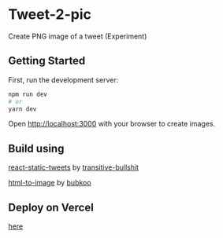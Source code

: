 # Tweet-2-pic
Create PNG image of a tweet (Experiment)


## Getting Started

First, run the development server:

```bash
npm run dev
# or
yarn dev
```

Open [http://localhost:3000](http://localhost:3000) with your browser to create images.

## Build using

[react-static-tweets](https://github.com/transitive-bullshit/react-static-tweets) by [transitive-bullshit](https://github.com/transitive-bullshit)

[html-to-image](https://github.com/bubkoo/html-to-image) by [bubkoo](https://github.com/bubkoo)
## Deploy on Vercel

[here](https://tweet-2-pic.vercel.app/)
